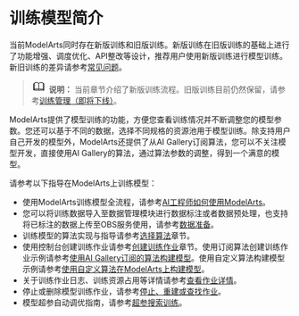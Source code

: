 # 训练模型简介<a name="modelarts_23_0285"></a>

当前ModelArts同时存在新版训练和旧版训练。新版训练在旧版训练的基础上进行了功能增强、调度优化、API整改等设计，推荐用户使用新版训练进行模型训练。新旧训练的差异请参考[常见问题](https://support.huaweicloud.com/modelarts_faq/modelarts_05_0260.html)。

>![](public_sys-resources/icon-note.gif) **说明：** 
>当前章节介绍了新版训练流程。旧版训练目前仍然保留，请参考[训练管理（即将下线）](zh-cn_topic_0129633059.md)。

ModelArts提供了模型训练的功能，方便您查看训练情况并不断调整您的模型参数。您还可以基于不同的数据，选择不同规格的资源池用于模型训练。除支持用户自己开发的模型外，ModelArts还提供了从AI Gallery订阅算法，您可以不关注模型开发，直接使用AI Gallery的算法，通过算法参数的调整，得到一个满意的模型。

请参考以下指导在ModelArts上训练模型：

-   使用ModelArts训练模型全流程，请参考[AI工程师如何使用ModelArts](zh-cn_topic_0000001161203774.md)。
-   您可以将训练数据导入至数据管理模块进行数据标注或者数据预处理，也支持将已标注的数据上传至OBS服务使用，请参考[数据准备](数据准备.md)。
-   训练模型的算法实现与指导请参考[选择算法](选择算法.md)章节。
-   使用控制台创建训练作业请参考[创建训练作业](创建训练作业.md)章节。使用订阅算法创建训练作业示例请参考[使用AI Gallery订阅的算法构建模型](https://support.huaweicloud.com/bestpractice-modelarts/modelarts_10_0081.html)。使用自定义算法构建模型示例请参考[使用自定义算法在ModelArts上构建模型](https://support.huaweicloud.com/bestpractice-modelarts/modelarts_10_0080.html)。
-   关于训练作业日志、训练资源占用等详情请参考[查看作业详情](查看作业详情.md)。
-   停止或删除模型训练作业，请参考[停止、重建或查找作业](停止-重建或查找作业.md)。
-   模型超参自动调优指南，请参考[超参搜索训练](超参搜索训练.md)。


